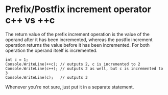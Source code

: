 # Prefix/Postfix increment operator c++ vs ++c

The return value of the prefix increment operation is the value of the operand after it has been incremented, whereas the postfix increment operation returns the value before it has been incremented. For both operation the operand itself is incremented.

```
int c = 1;
Console.WriteLine(++c); // outputs 2, c is incremented to 2
Console.WriteLine(c++); // outputs 2 as well, but c is incremented to 3
Console.WriteLine(c);   // outputs 3
```

Whenever you're not sure, just put it in a separate statement.